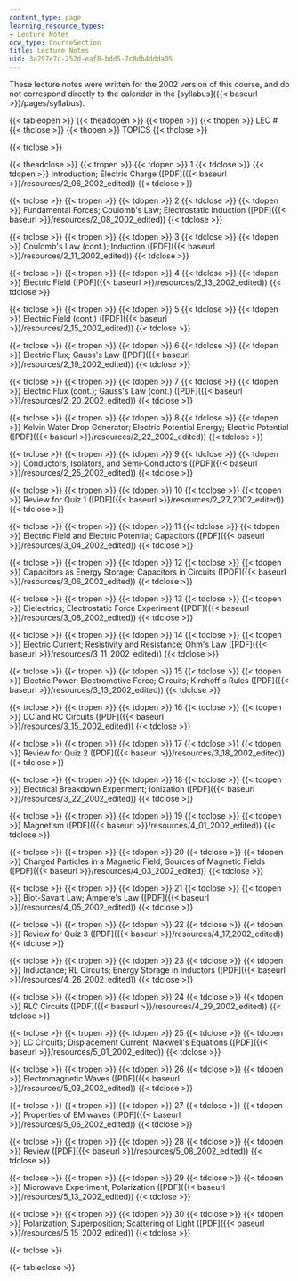 ```yaml
---
content_type: page
learning_resource_types:
- Lecture Notes
ocw_type: CourseSection
title: Lecture Notes
uid: 3a297e7c-252d-eaf8-bdd5-7c8db4ddda05
---
```


These lecture notes were written for the 2002 version of this course, and do not correspond directly to the calendar in the [syllabus]({{< baseurl >}}/pages/syllabus).

{{< tableopen >}}
{{< theadopen >}}
{{< tropen >}}
{{< thopen >}}
LEC #
{{< thclose >}}
{{< thopen >}}
TOPICS
{{< thclose >}}

{{< trclose >}}

{{< theadclose >}}
{{< tropen >}}
{{< tdopen >}}
1
{{< tdclose >}}
{{< tdopen >}}
Introduction; Electric Charge ([PDF]({{< baseurl >}}/resources/2_06_2002_edited))
{{< tdclose >}}

{{< trclose >}}
{{< tropen >}}
{{< tdopen >}}
2
{{< tdclose >}}
{{< tdopen >}}
Fundamental Forces; Coulomb's Law; Electrostatic Induction ([PDF]({{< baseurl >}}/resources/2_08_2002_edited))
{{< tdclose >}}

{{< trclose >}}
{{< tropen >}}
{{< tdopen >}}
3
{{< tdclose >}}
{{< tdopen >}}
Coulomb's Law (cont.); Induction ([PDF]({{< baseurl >}}/resources/2_11_2002_edited))
{{< tdclose >}}

{{< trclose >}}
{{< tropen >}}
{{< tdopen >}}
4
{{< tdclose >}}
{{< tdopen >}}
Electric Field ([PDF]({{< baseurl >}}/resources/2_13_2002_edited))
{{< tdclose >}}

{{< trclose >}}
{{< tropen >}}
{{< tdopen >}}
5
{{< tdclose >}}
{{< tdopen >}}
Electric Field (cont.) ([PDF]({{< baseurl >}}/resources/2_15_2002_edited))
{{< tdclose >}}

{{< trclose >}}
{{< tropen >}}
{{< tdopen >}}
6
{{< tdclose >}}
{{< tdopen >}}
Electric Flux; Gauss's Law ([PDF]({{< baseurl >}}/resources/2_19_2002_edited))
{{< tdclose >}}

{{< trclose >}}
{{< tropen >}}
{{< tdopen >}}
7
{{< tdclose >}}
{{< tdopen >}}
Electric Flux (cont.); Gauss's Law (cont.) ([PDF]({{< baseurl >}}/resources/2_20_2002_edited))
{{< tdclose >}}

{{< trclose >}}
{{< tropen >}}
{{< tdopen >}}
8
{{< tdclose >}}
{{< tdopen >}}
Kelvin Water Drop Generator; Electric Potential Energy; Electric Potential ([PDF]({{< baseurl >}}/resources/2_22_2002_edited))
{{< tdclose >}}

{{< trclose >}}
{{< tropen >}}
{{< tdopen >}}
9
{{< tdclose >}}
{{< tdopen >}}
Conductors, Isolators, and Semi-Conductors ([PDF]({{< baseurl >}}/resources/2_25_2002_edited))
{{< tdclose >}}

{{< trclose >}}
{{< tropen >}}
{{< tdopen >}}
10
{{< tdclose >}}
{{< tdopen >}}
Review for Quiz 1 ([PDF]({{< baseurl >}}/resources/2_27_2002_edited))
{{< tdclose >}}

{{< trclose >}}
{{< tropen >}}
{{< tdopen >}}
11
{{< tdclose >}}
{{< tdopen >}}
Electric Field and Electric Potential; Capacitors ([PDF]({{< baseurl >}}/resources/3_04_2002_edited))
{{< tdclose >}}

{{< trclose >}}
{{< tropen >}}
{{< tdopen >}}
12
{{< tdclose >}}
{{< tdopen >}}
Capacitors as Energy Storage; Capacitors in Circuits ([PDF]({{< baseurl >}}/resources/3_06_2002_edited))
{{< tdclose >}}

{{< trclose >}}
{{< tropen >}}
{{< tdopen >}}
13
{{< tdclose >}}
{{< tdopen >}}
Dielectrics; Electrostatic Force Experiment ([PDF]({{< baseurl >}}/resources/3_08_2002_edited))
{{< tdclose >}}

{{< trclose >}}
{{< tropen >}}
{{< tdopen >}}
14
{{< tdclose >}}
{{< tdopen >}}
Electric Current; Resistivity and Resistance; Ohm's Law ([PDF]({{< baseurl >}}/resources/3_11_2002_edited))
{{< tdclose >}}

{{< trclose >}}
{{< tropen >}}
{{< tdopen >}}
15
{{< tdclose >}}
{{< tdopen >}}
Electric Power; Electromotive Force; Circuits; Kirchoff's Rules ([PDF]({{< baseurl >}}/resources/3_13_2002_edited))
{{< tdclose >}}

{{< trclose >}}
{{< tropen >}}
{{< tdopen >}}
16
{{< tdclose >}}
{{< tdopen >}}
DC and RC Circuits ([PDF]({{< baseurl >}}/resources/3_15_2002_edited))
{{< tdclose >}}

{{< trclose >}}
{{< tropen >}}
{{< tdopen >}}
17
{{< tdclose >}}
{{< tdopen >}}
Review for Quiz 2 ([PDF]({{< baseurl >}}/resources/3_18_2002_edited))
{{< tdclose >}}

{{< trclose >}}
{{< tropen >}}
{{< tdopen >}}
18
{{< tdclose >}}
{{< tdopen >}}
Electrical Breakdown Experiment; Ionization ([PDF]({{< baseurl >}}/resources/3_22_2002_edited))
{{< tdclose >}}

{{< trclose >}}
{{< tropen >}}
{{< tdopen >}}
19
{{< tdclose >}}
{{< tdopen >}}
Magnetism ([PDF]({{< baseurl >}}/resources/4_01_2002_edited))
{{< tdclose >}}

{{< trclose >}}
{{< tropen >}}
{{< tdopen >}}
20
{{< tdclose >}}
{{< tdopen >}}
Charged Particles in a Magnetic Field; Sources of Magnetic Fields ([PDF]({{< baseurl >}}/resources/4_03_2002_edited))
{{< tdclose >}}

{{< trclose >}}
{{< tropen >}}
{{< tdopen >}}
21
{{< tdclose >}}
{{< tdopen >}}
Biot-Savart Law; Ampere's Law ([PDF]({{< baseurl >}}/resources/4_05_2002_edited))
{{< tdclose >}}

{{< trclose >}}
{{< tropen >}}
{{< tdopen >}}
22
{{< tdclose >}}
{{< tdopen >}}
Review for Quiz 3 ([PDF]({{< baseurl >}}/resources/4_17_2002_edited))
{{< tdclose >}}

{{< trclose >}}
{{< tropen >}}
{{< tdopen >}}
23
{{< tdclose >}}
{{< tdopen >}}
Inductance; RL Circuits; Energy Storage in Inductors ([PDF]({{< baseurl >}}/resources/4_26_2002_edited))
{{< tdclose >}}

{{< trclose >}}
{{< tropen >}}
{{< tdopen >}}
24
{{< tdclose >}}
{{< tdopen >}}
RLC Circuits ([PDF]({{< baseurl >}}/resources/4_29_2002_edited))
{{< tdclose >}}

{{< trclose >}}
{{< tropen >}}
{{< tdopen >}}
25
{{< tdclose >}}
{{< tdopen >}}
LC Circuits; Displacement Current; Maxwell's Equations ([PDF]({{< baseurl >}}/resources/5_01_2002_edited))
{{< tdclose >}}

{{< trclose >}}
{{< tropen >}}
{{< tdopen >}}
26
{{< tdclose >}}
{{< tdopen >}}
Electromagnetic Waves ([PDF]({{< baseurl >}}/resources/5_03_2002_edited))
{{< tdclose >}}

{{< trclose >}}
{{< tropen >}}
{{< tdopen >}}
27
{{< tdclose >}}
{{< tdopen >}}
Properties of EM waves ([PDF]({{< baseurl >}}/resources/5_06_2002_edited))
{{< tdclose >}}

{{< trclose >}}
{{< tropen >}}
{{< tdopen >}}
28
{{< tdclose >}}
{{< tdopen >}}
Review ([PDF]({{< baseurl >}}/resources/5_08_2002_edited))
{{< tdclose >}}

{{< trclose >}}
{{< tropen >}}
{{< tdopen >}}
29
{{< tdclose >}}
{{< tdopen >}}
Microwave Experiment; Polarization ([PDF]({{< baseurl >}}/resources/5_13_2002_edited))
{{< tdclose >}}

{{< trclose >}}
{{< tropen >}}
{{< tdopen >}}
30
{{< tdclose >}}
{{< tdopen >}}
Polarization; Superposition; Scattering of Light ([PDF]({{< baseurl >}}/resources/5_15_2002_edited))
{{< tdclose >}}

{{< trclose >}}

{{< tableclose >}}